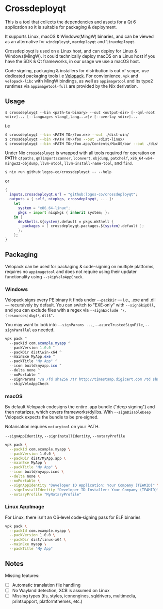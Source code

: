 # Crossdeployqt

This is a tool that collects the dependencies and assets for a Qt 6 application so it is suitable for packaging & deployment.

It supports Linux, macOS & Windows(MingW) binaries, and can be viewed as an alternative for `windeployqt`, `macdeployqt` and `linuxdeployqt`.

Crossdeployqt is used on a Linux host, and can deploy for Linux & Windows(MingW). It could technically deploy macOS on a Linux host if you have the SDK & Qt frameworks, in our usage we use a macOS host.

Code signing, packaging & installers for distribution is out of scope, use dedicated packaging tools i.e [Velopack](https://velopack.io). For convienience, `vpk` and `velopack-libc` with MingW bindings, as well as `appimagetool` and its type2 runtimes via `appimagetool-full` are provided by the Nix derivation.


## Usage 

`$ crossdeployqt --bin <path-to-binary> --out <output-dir> [--qml-root <dir>]... [--languages <lang[,lang...>]> [--overlay <dir>]...`

i.e

```bash
$ crossdeployqt --bin <PATH TO>/foo.exe --out ./dist-win/
$ crossdeployqt --bin <PATH TO>/foo --out ./dist-linux/
$ crossdeployqt --bin <PATH TO>/foo.app/Contents/MacOS/bar --out ./dist-macos/
```


Under Nix `crossdeployqt` is wrapped with all tools required for operation on PATH: `qtpaths`, `qmlimportscanner`, `lconvert`, `objdump`, `patchelf`, `x86_64-w64-mingw32-objdump`, `llvm-otool`, `llvm-install-name-tool`, and `find`.

`$ nix run github:logos-co/crossdeployqt -- --help` 

or 

```nix
{
  inputs.crossdeployqt.url = "github:logos-co/crossdeployqt";
  outputs = { self, nixpkgs, crossdeployqt, ... }:
    let
      system = "x86_64-linux";
      pkgs = import nixpkgs { inherit system; };
    in {
      devShells.${system}.default = pkgs.mkShell {
        packages = [ crossdeployqt.packages.${system}.default ];
      };
    };
}
```
## Packaging

Velopack can be used for packaging & code-signing on multiple platforms, requires no `appimagetool` and does not require using their updater functionality using `--skipVeloAppCheck`.


### Windows

Velopack signs every PE binary it finds under `--packDir` — i.e., .exe and .dll — recursively by default. You can switch to "EXE‑only" with `--signSkipDll`, and you can exclude files with a regex via 
`--signExclude "\.(resources|dbg)\.dll$"`.

You may want to look into `--signParams ...`, `--azureTrustedSignFile`, `--signParallel` as needed.

```powershell
vpk pack ^
  --packId com.example.myapp ^
  --packVersion 1.0.0 ^
  --packDir dist\win-x64 ^
  --mainExe MyApp.exe ^
  --packTitle "My App" ^
  --icon build\myapp.ico ^
  --delta none ^
  --noPortable ^
  --signParams "/a /fd sha256 /tr http://timestamp.digicert.com /td sha256" ^
  --skipVeloAppCheck
```

### macOS

By default Velopack codesigns the entire .app bundle ("deep signing") and then notarizes, which covers frameworks/dylibs. With `--signDisableDeep` Velopack expects the bundle to be pre‑signed.

Notarisation requires `notarytool` on your PATH.

`--signAppIdentity`, `--signInstallIdentity`, `--notaryProfile`

```bash
vpk pack \
  --packId com.example.myapp \
  --packVersion 1.0.0 \
  --packDir dist/MyApp.app \
  --mainExe MyApp \
  --packTitle "My App" \
  --icon build/myapp.icns \
  --delta none \
  --noPortable \
  --signAppIdentity "Developer ID Application: Your Company (TEAMID)" \
  --signInstallIdentity "Developer ID Installer: Your Company (TEAMID)" \
  --notaryProfile "MyNotaryProfile"
```

### Linux AppImage

For Linux, there isn't an OS‑level code‑signing pass for ELF binaries

```bash
vpk pack \
  --packId com.example.myapp \
  --packVersion 1.0.0 \
  --packDir dist/linux-x64 \
  --mainExe myapp \
  --packTitle "My App"
```

## Notes

Missing features:
- [ ] Automatic translation file handling
- [ ] No Wayland detection, XCB is assumed on Linux
- [ ] Missing types (tls, styles, iconengines, sqldrivers, multimedia, printsupport, platformthemes, etc.)